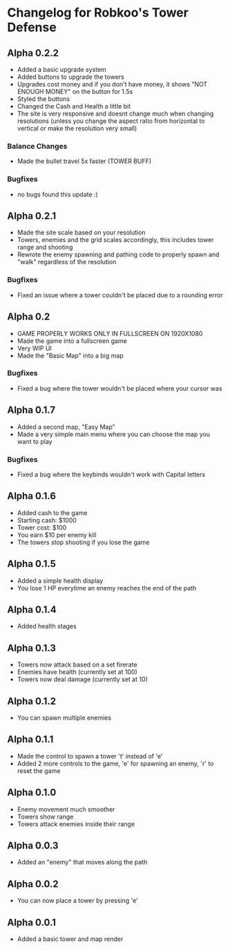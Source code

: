 # Changelog for Robkoo's Tower Defense

## Alpha 0.2.2
- Added a basic upgrade system
- Added buttons to upgrade the towers
- Upgrades cost money and if you don't have money, it shows "NOT ENOUGH MONEY" on the button for 1.5s
- Styled the buttons
- Changed the Cash and Health a little bit
- The site is very responsive and doesnt change much when changing resolutions (unless you change the aspect ratio from horizontal to vertical or make the resolution very small)

### Balance Changes
- Made the bullet travel 5x faster (TOWER BUFF)

### Bugfixes
- no bugs found this update :)

## Alpha 0.2.1
- Made the site scale based on your resolution
- Towers, enemies and the grid scales accordingly, this includes tower range and shooting
- Rewrote the enemy spawning and pathing code to properly spawn and "walk" regardless of the resolution

### Bugfixes
- Fixed an issue where a tower couldn't be placed due to a rounding error

## Alpha 0.2
- GAME PROPERLY WORKS ONLY IN FULLSCREEN ON 1920X1080
- Made the game into a fullscreen game
- Very WIP UI
- Made the "Basic Map" into a big map

### Bugfixes
- Fixed a bug where the tower wouldn't be placed where your cursor was

## Alpha 0.1.7
- Added a second map, "Easy Map"
- Made a very simple main menu where you can choose the map you want to play

### Bugfixes
- Fixed a bug where the keybinds wouldn't work with Capital letters

## Alpha 0.1.6
- Added cash to the game
- Starting cash: $1000
- Tower cost: $100
- You earn $10 per enemy kill
- The towers stop shooting if you lose the game

## Alpha 0.1.5
- Added a simple health display
- You lose 1 HP everytime an enemy reaches the end of the path

## Alpha 0.1.4
- Added health stages

## Alpha 0.1.3
- Towers now attack based on a set firerate
- Enemies have health (currently set at 100)
- Towers now deal damage (currently set at 10)

## Alpha 0.1.2
- You can spawn multiple enemies

## Alpha 0.1.1
- Made the control to spawn a tower 't' instead of 'e'
- Added 2 more controls to the game, 'e' for spawning an enemy, 'r' to reset the game

## Alpha 0.1.0
- Enemy movement much smoother
- Towers show range
- Towers attack enemies inside their range

## Alpha 0.0.3
- Added an "enemy" that moves along the path

## Alpha 0.0.2
- You can now place a tower by pressing 'e'

## Alpha 0.0.1
- Added a basic tower and map render